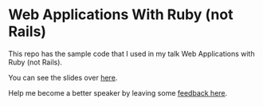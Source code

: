 # Web Applications With Ruby (not Rails)

This repo has the sample code that I used in my talk
Web Applications with Ruby (not Rails).

You can see the slides over [here][1].

Help me become a better speaker by leaving some [feedback here][2].

[1]: https://speakerdeck.com/dabit/web-applications-with-rails-not-ruby
[2]: http://spkr8.com/t/26301

